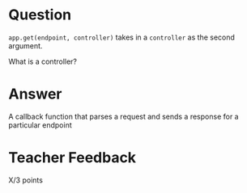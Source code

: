 # Question

`app.get(endpoint, controller)` takes in a `controller` as the second argument.

What is a controller?

# Answer

A callback function that parses a request and sends a response for a particular endpoint

# Teacher Feedback

X/3 points
